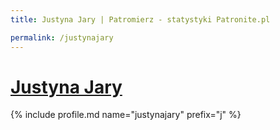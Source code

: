 ```yaml
---
title: Justyna Jary | Patromierz - statystyki Patronite.pl

permalink: /justynajary
---
```


# [Justyna Jary](https://patronite.pl/justynajary)

{% include profile.md name="justynajary" prefix="j" %}
